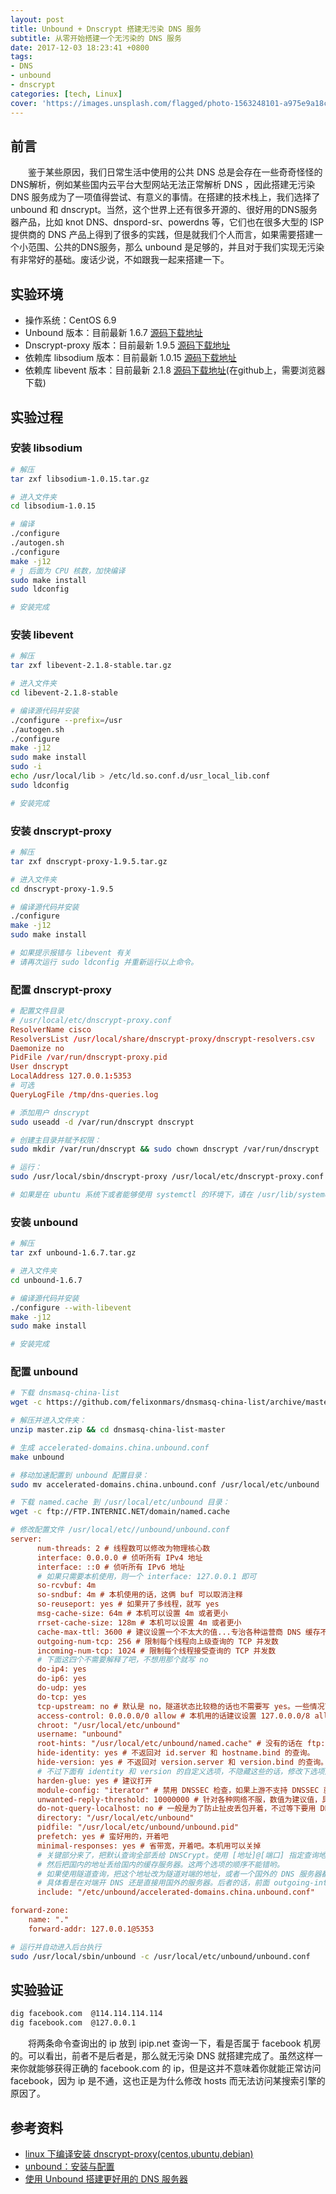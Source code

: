 ```yaml
---
layout: post
title: Unbound + Dnscrypt 搭建无污染 DNS 服务
subtitle: 从零开始搭建一个无污染的 DNS 服务
date: 2017-12-03 18:23:41 +0800
tags:
- DNS
- unbound
- dnscrypt
categories: [tech, Linux]
cover: 'https://images.unsplash.com/flagged/photo-1563248101-a975e9a18cc6?w=1600&h=900'
---
```


## 前言

&emsp;&emsp;鉴于某些原因，我们日常生活中使用的公共 DNS 总是会存在一些奇奇怪怪的DNS解析，例如某些国内云平台大型网站无法正常解析 DNS ，因此搭建无污染 DNS 服务成为了一项值得尝试、有意义的事情。在搭建的技术栈上，我们选择了 unbound 和 dnscrypt。当然，这个世界上还有很多开源的、很好用的DNS服务器产品，比如 knot DNS、dnspord-sr、powerdns 等，它们也在很多大型的 ISP 提供商的 DNS 产品上得到了很多的实践，但是就我们个人而言，如果需要搭建一个小范围、公共的DNS服务，那么 unbound 是足够的，并且对于我们实现无污染有非常好的基础。废话少说，不如跟我一起来搭建一下。

## 实验环境

- 操作系统：CentOS 6.9
- Unbound 版本：目前最新 1.6.7 [源码下载地址](http://unbound.net/downloads/unbound-latest.tar.gz)
- Dnscrypt-proxy 版本：目前最新 1.9.5 [源码下载地址](https://download.dnscrypt.org/dnscrypt-proxy/dnscrypt-proxy-1.9.5.tar.gz)
- 依赖库 libsodium 版本：目前最新 1.0.15 [源码下载地址](https://download.libsodium.org/libsodium/releases/libsodium-1.0.15.tar.gz)
- 依赖库 libevent 版本：目前最新 2.1.8 [源码下载地址](https://github.com/libevent/libevent/releases/download/release-2.1.8-stable/libevent-2.1.8-stable.tar.gz)(在github上，需要浏览器下载)

## 实验过程

### 安装 libsodium

```bash
# 解压 
tar zxf libsodium-1.0.15.tar.gz

# 进入文件夹
cd libsodium-1.0.15

# 编译
./configure
./autogen.sh
./configure
make -j12 
# j 后面为 CPU 核数，加快编译
sudo make install
sudo ldconfig

# 安装完成
```

### 安装 libevent

```bash
# 解压
tar zxf libevent-2.1.8-stable.tar.gz

# 进入文件夹
cd libevent-2.1.8-stable

# 编译源代码并安装
./configure --prefix=/usr
./autogen.sh
./configure
make -j12
sudo make install
sudo -i
echo /usr/local/lib > /etc/ld.so.conf.d/usr_local_lib.conf
sudo ldconfig

# 安装完成
```

### 安装 dnscrypt-proxy

```bash
# 解压
tar zxf dnscrypt-proxy-1.9.5.tar.gz

# 进入文件夹
cd dnscrypt-proxy-1.9.5

# 编译源代码并安装
./configure
make -j12
sudo make install

# 如果提示报错与 libevent 有关
# 请再次运行 sudo ldconfig 并重新运行以上命令。
```

### 配置 dnscrypt-proxy

```conf
# 配置文件目录
# /usr/local/etc/dnscrypt-proxy.conf
ResolverName cisco
ResolversList /usr/local/share/dnscrypt-proxy/dnscrypt-resolvers.csv
Daemonize no
PidFile /var/run/dnscrypt-proxy.pid
User dnscrypt
LocalAddress 127.0.0.1:5353
# 可选
QueryLogFile /tmp/dns-queries.log
```

```bash
# 添加用户 dnscrypt
sudo useadd -d /var/run/dnscrypt dnscrypt

# 创建主目录并赋予权限：
sudo mkdir /var/run/dnscrypt && sudo chown dnscrypt /var/run/dnscrypt

# 运行：
sudo /usr/local/sbin/dnscrypt-proxy /usr/local/etc/dnscrypt-proxy.conf

# 如果是在 ubuntu 系统下或者能够使用 systemctl 的环境下，请在 /usr/lib/systemd/system/dnscrypt-proxy.socket 修改配置，参考资料 3 中所示。
```

### 安装 unbound

```bash
# 解压
tar zxf unbound-1.6.7.tar.gz

# 进入文件夹 
cd unbound-1.6.7

# 编译源代码并安装
./configure --with-libevent
make -j12
sudo make install

# 安装完成
```

### 配置 unbound

```bash
# 下载 dnsmasq-china-list
wget -c https://github.com/felixonmars/dnsmasq-china-list/archive/master.zip

# 解压并进入文件夹：
unzip master.zip && cd dnsmasq-china-list-master

# 生成 accelerated-domains.china.unbound.conf
make unbound

# 移动加速配置到 unbound 配置目录：
sudo mv accelerated-domains.china.unbound.conf /usr/local/etc/unbound

# 下载 named.cache 到 /usr/local/etc/unbound 目录：
wget -c ftp://FTP.INTERNIC.NET/domain/named.cache 
```

```ini
# 修改配置文件 /usr/local/etc//unbound/unbound.conf
server:
      num-threads: 2 # 线程数可以修改为物理核心数
      interface: 0.0.0.0 # 侦听所有 IPv4 地址
      interface: ::0 # 侦听所有 IPv6 地址
      # 如果只需要本机使用，则一个 interface: 127.0.0.1 即可
      so-rcvbuf: 4m
      so-sndbuf: 4m # 本机使用的话，这俩 buf 可以取消注释
      so-reuseport: yes # 如果开了多线程，就写 yes
      msg-cache-size: 64m # 本机可以设置 4m 或者更小
      rrset-cache-size: 128m # 本机可以设置 4m 或者更小
      cache-max-ttl: 3600 # 建议设置一个不太大的值...专治各种运营商 DNS 缓存不服
      outgoing-num-tcp: 256 # 限制每个线程向上级查询的 TCP 并发数
      incoming-num-tcp: 1024 # 限制每个线程接受查询的 TCP 并发数
      # 下面这四个不需要解释了吧，不想用那个就写 no
      do-ip4: yes
      do-ip6: yes
      do-udp: yes
      do-tcp: yes
      tcp-upstream: no # 默认是 no，隧道状态比较稳的话也不需要写 yes。一些情况下强制使用 tcp 连上游的话写 yes
      access-control: 0.0.0.0/0 allow # 本机用的话建议设置 127.0.0.0/8 allow，局域网用适当调整
      chroot: "/usr/local/etc/unbound"
      username: "unbound"
      root-hints: "/usr/local/etc/unbound/named.cache" # 没有的话在 ftp://FTP.INTERNIC.NET/domain/named.cache 下载一份
      hide-identity: yes # 不返回对 id.server 和 hostname.bind 的查询。
      hide-version: yes # 不返回对 version.server 和 version.bind 的查询。
      # 不过下面有 identity 和 version 的自定义选项，不隐藏这些的话，修改下选项还可以卖个萌(´・ω・｀)
      harden-glue: yes # 建议打开
      module-config: "iterator" # 禁用 DNSSEC 检查，如果上游不支持 DNSSEC 就关掉。注意这个选项有可能在其他 include 的文件里
      unwanted-reply-threshold: 10000000 # 针对各种网络不服，数值为建议值，具体可以自己修改看看效果
      do-not-query-localhost: no # 一般是为了防止扯皮丢包开着，不过等下要用 DNSCrypt 所以关掉
      directory: "/usr/local/etc/unbound"
      pidfile: "/usr/local/etc/unbound/unbound.pid"
      prefetch: yes # 蛮好用的，开着吧
      minimal-responses: yes # 省带宽，开着吧。本机用可以关掉
      # 关键部分来了，把默认查询全部丢给 DNSCrypt。使用 [地址]@[端口] 指定查询地址和端口，默认端口 53。
      # 然后把国内的地址丢给国内的缓存服务器。这两个选项的顺序不能错哟。
      # 如果使用隧道查询，把这个地址改为隧道对端的地址，或者一个国外的 DNS 服务器都可以，例如 8.8.8.8。
      # 具体看是在对端开 DNS 还是直接用国外的服务器。后者的话，前面 outgoing-interface 可以直接设置隧道本地端的地址，不过要配合 dnsmasq-china-list 的话，还是写路由表比较合适，否则不够灵活。
      include: "/etc/unbound/accelerated-domains.china.unbound.conf"

forward-zone:
    name: "."
    forward-addr: 127.0.0.1@5353
```

```bash
# 运行并自动进入后台执行
sudo /usr/local/sbin/unbound -c /usr/local/etc/unbound/unbound.conf 
```

## 实验验证

```bash
dig facebook.com  @114.114.114.114
dig facebook.com  @127.0.0.1
```

&emsp;&emsp;将两条命令查询出的 ip 放到 ipip.net 查询一下，看是否属于 facebook 机房的。可以看出，前者不是后者是，那么就无污染 DNS 就搭建完成了。虽然这样一来你就能够获得正确的 facebook.com 的 ip，但是这并不意味着你就能正常访问 facebook，因为 ip 是不通，这也正是为什么修改 hosts 而无法访问某搜索引擎的原因了。

## 参考资料

- [linux 下编译安装 dnscrypt-proxy(centos,ubuntu,debian)](https://03k.org/linux-dnscrypt-proxy.html)
- [unbound：安装与配置](http://blog.csdn.net/guowenyan001/article/details/39048893)
- [使用 Unbound 搭建更好用的 DNS 服务器](https://blog.phoenixlzx.com/2016/04/27/better-dns-with-unbound/)
